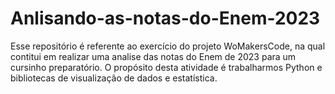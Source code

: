 # Anlisando-as-notas-do-Enem-2023
Esse repositório é referente ao exercício do projeto WoMakersCode, na qual contitui em realizar uma analise das notas do Enem de 2023 para um cursinho preparatório. O propósito desta atividade é trabalharmos Python e bibliotecas de visualização de dados e estatística.
